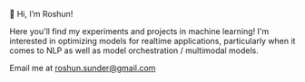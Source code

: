 👋 Hi, I’m Roshun!

Here you'll find my experiments and projects in machine learning! I'm interested in optimizing models for realtime applications, particularly when it comes to NLP as well as model orchestration / multimodal models.

Email me at roshun.sunder@gmail.com

<!---
roshunsunder/roshunsunder is a ✨ special ✨ repository because its `README.md` (this file) appears on your GitHub profile.
You can click the Preview link to take a look at your changes.
--->
